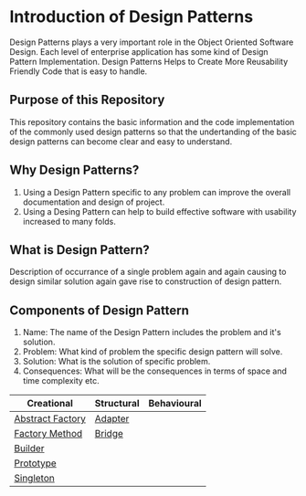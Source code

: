 # Introduction of Design Patterns
Design Patterns plays a very important role in the Object Oriented Software Design. Each level of enterprise application has some kind of Design Pattern Implementation. Design Patterns Helps to Create More Reusability Friendly Code that is easy to handle.

## Purpose of this Repository
This repository contains the basic information and the code implementation of the commonly used design patterns so that the undertanding of the basic design patterns can become clear and easy to understand.

## Why Design Patterns?
1. Using a Design Pattern specific to any problem can improve the overall documentation and design of project.
2. Using a Desing Pattern can help to build effective software with usability increased to many folds.

## What is Design Pattern?
Description of occurrance of a single problem again and again causing to design similar solution again gave rise to construction of design pattern.

## Components of Design Pattern
1. Name: The name of the Design Pattern includes the problem and it's solution.
2. Problem: What kind of problem the specific design pattern will solve.
3. Solution: What is the solution of specific problem.
4. Consequences: What will be the consequences in terms of space and time complexity etc.

| Creational                                                    | Structural                                | Behavioural |
|---------------------------------------------------------------|-------------------------------------------|-------------|
| [Abstract Factory](./Creational/Abstract%20Factory/Readme.md) | [Adapter](./Structural/Adapter/Readme.md) |             |
| [Factory Method](./Creational/Factory%20Method/Readme.md)     | [Bridge](./Structural//Bridge/Readme.md)  |             |
| [Builder](./Creational/Builder/Readme.md)                     |                                           |             |
| [Prototype](./Creational/Prototype/Readme.md)                 |                                           |             |
| [Singleton](./Creational/Singleton/Readme.md)                 |                                           |             |